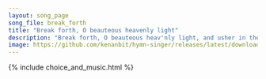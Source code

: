 ```yaml
---
layout: song_page
song_file: break_forth
title: "Break forth, O beauteous heavenly light"
description: "Break forth, O beauteous heav'nly light, and usher in the morning. O shepherds, shrink not with affright, but hear the angel's warning. This child, no... christian 4part acapella 1verse musicbyother textbyother morning"
image: https://github.com/kenanbit/hymn-singer/releases/latest/download/break_forth-trad.png
---
```


{% include choice_and_music.html %}
